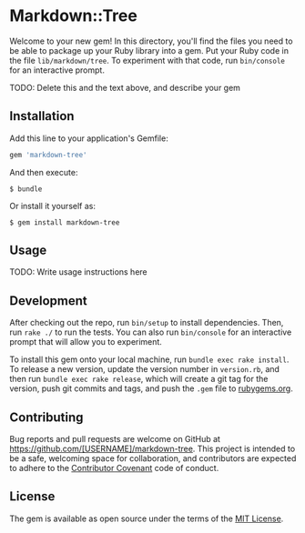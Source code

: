 # Markdown::Tree

Welcome to your new gem! In this directory, you'll find the files you need to be able to package up your Ruby library into a gem. Put your Ruby code in the file `lib/markdown/tree`. To experiment with that code, run `bin/console` for an interactive prompt.

TODO: Delete this and the text above, and describe your gem

## Installation

Add this line to your application's Gemfile:

```ruby
gem 'markdown-tree'
```

And then execute:

    $ bundle

Or install it yourself as:

    $ gem install markdown-tree

## Usage

TODO: Write usage instructions here

## Development

After checking out the repo, run `bin/setup` to install dependencies. Then, run `rake ./` to run the tests. You can also run `bin/console` for an interactive prompt that will allow you to experiment.

To install this gem onto your local machine, run `bundle exec rake install`. To release a new version, update the version number in `version.rb`, and then run `bundle exec rake release`, which will create a git tag for the version, push git commits and tags, and push the `.gem` file to [rubygems.org](https://rubygems.org).

## Contributing

Bug reports and pull requests are welcome on GitHub at https://github.com/[USERNAME]/markdown-tree. This project is intended to be a safe, welcoming space for collaboration, and contributors are expected to adhere to the [Contributor Covenant](http://contributor-covenant.org) code of conduct.


## License

The gem is available as open source under the terms of the [MIT License](http://opensource.org/licenses/MIT).

